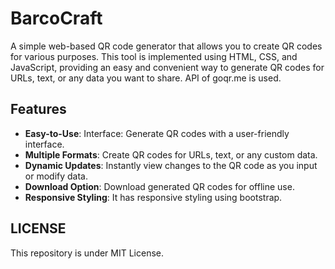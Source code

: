 # BarcoCraft
A simple web-based QR code generator that allows you to create QR codes for various purposes. This tool is implemented using HTML, CSS, and JavaScript, providing an easy and convenient way to generate QR codes for URLs, text, or any data you want to share. API of goqr.me is used.
## Features
- **Easy-to-Use**: Interface: Generate QR codes with a user-friendly interface.
- **Multiple Formats**: Create QR codes for URLs, text, or any custom data.
- **Dynamic Updates**: Instantly view changes to the QR code as you input or modify data.
- **Download Option**: Download generated QR codes for offline use.
- **Responsive Styling**: It has responsive styling using bootstrap. 

## LICENSE
This repository is under MIT License.
